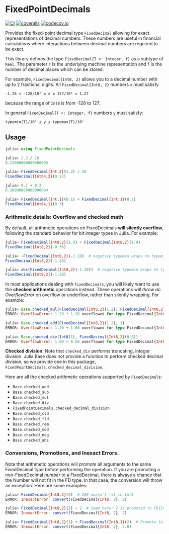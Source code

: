 # FixedPointDecimals

[![CI](https://github.com/JuliaMath/FixedPointDecimals.jl/workflows/CI/badge.svg)](https://github.com/JuliaMath/FixedPointDecimals.jl/actions?query=workflow%3ACI)
[![coveralls](https://coveralls.io/repos/github/JuliaMath/FixedPointDecimals.jl/badge.svg?branch=master&service=github)](https://coveralls.io/github/JuliaMath/FixedPointDecimals.jl?branch=master)
[![codecov.io](https://codecov.io/github/JuliaMath/FixedPointDecimals.jl/coverage.svg?branch=master)](https://codecov.io/github/JuliaMath/FixedPointDecimals.jl?branch=master)

Provides the fixed-point decimal type `FixedDecimal` allowing for exact representations of
decimal numbers. These numbers are useful in financial calculations where interactions
between decimal numbers are required to be exact.

This library defines the type `FixedDecimal{T <: Integer, f}` as a subtype of `Real`. The
parameter `T` is the underlying machine representation and `f` is the number of decimal
places which can be stored.

For example, `FixedDecimal{Int8, 2}` allows you to a decimal number with up to 2 fractional
digits. All `FixedDecimal{Int8, 2}` numbers `x` must satisfy

```
-1.28 = -128/10² ≤ x ≤ 127/10² = 1.27
```

because the range of `Int8` is from -128 to 127.

In general `FixedDecimal{T <: Integer, f}` numbers `y` must satisfy:

```
typemin(T)/10ᶠ ≤ y ≤ typemax(T)/10ᶠ
```

## Usage

```julia
julia> using FixedPointDecimals

julia> 2.2 / 10
0.22000000000000003

julia> FixedDecimal{Int,2}(2.2) / 10
FixedDecimal{Int64,2}(0.22)

julia> 0.1 + 0.2
0.30000000000000004

julia> FixedDecimal{Int,1}(0.1) + FixedDecimal{Int,1}(0.2)
FixedDecimal{Int64,1}(0.3)
```

### Arithmetic details: Overflow and checked math

By default, all arithmetic operations on FixedDecimals **will silently overflow**, following the standard behavior for bit integer types in Julia. For example:
```julia
julia> FixedDecimal{Int8,2}(1.0) + FixedDecimal{Int8,2}(1.0)
FixedDecimal{Int8,2}(-0.56)

julia> -FixedDecimal{Int8,2}(-1.28)  # negative typemin wraps to typemin again
FixedDecimal{Int8,2}(-1.28)

julia> abs(FixedDecimal{Int8,2}(-1.28))  # negative typemin wraps to typemin again
FixedDecimal{Int8,2}(-1.28)
```

In most applications dealing with `FixedDecimals`, you will likely want to use the **checked arithmetic** operations instead. These operations will _throw an OverflowError_ on overflow or underflow, rather than silently wrapping. For example:
```julia
julia> Base.checked_mul(FixedDecimal{Int8,2}(1.2), FixedDecimal{Int8,2}(1.2))
ERROR: OverflowError: 1.20 * 1.20 overflowed for type FixedDecimal{Int8, 2}

julia> Base.checked_add(FixedDecimal{Int8,2}(1.2), 1)
ERROR: OverflowError: 1.20 + 1.00 overflowed for type FixedDecimal{Int8, 2}

julia> Base.checked_div(Int8(1), FixedDecimal{Int8,2}(0.5))
ERROR: OverflowError: 1.00 ÷ 0.50 overflowed for type FixedDecimal{Int8, 2}
```

**Checked division:** Note that `checked_div` performs truncating, integer division. Julia Base does not provide a function to perform checked decimal division, so we provide one in this package, `FixedPointDecimals.checked_decimal_division`.

Here are all the checked arithmetic operations supported by `FixedDecimal`s:
- `Base.checked_add`
- `Base.checked_sub`
- `Base.checked_mul`
- `Base.checked_div`
- `FixedPointDecimals.checked_decimal_division`
- `Base.checked_cld`
- `Base.checked_fld`
- `Base.checked_rem`
- `Base.checked_mod`
- `Base.checked_neg`
- `Base.checked_abs`

### Conversions, Promotions, and Inexact Errors.

Note that arithmetic operations will _promote_ all arguments to the same FixedDecimal type
before performing the operation. If you are promoting a non-FixedDecimal _number_ to a FixedDecimal, there is always a chance that the Number will not fit in the FD type. In that case, the conversion will throw an exception. Here are some examples:
```julia
julia> FixedDecimal{Int8,2}(2)  # 200 doesn't fit in Int8
ERROR: InexactError: convert(FixedDecimal{Int8, 2}, 2)

julia> FixedDecimal{Int8,2}(1) + 2  # Same here: 2 is promoted to FD{Int8,2}(2)
ERROR: InexactError: convert(FixedDecimal{Int8, 2}, 2)

julia> FixedDecimal{Int8,2}(1) + FixedDecimal{Int8,1}(2)  # Promote to the higher-precision type again throws.
ERROR: InexactError: convert(FixedDecimal{Int8, 2}, 2.0)
```

